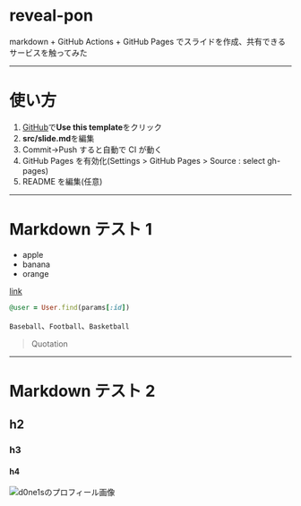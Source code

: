 # reveal-pon

markdown + GitHub Actions + GitHub Pages
でスライドを作成、共有できるサービスを触ってみた

---

# 使い方

1. [GitHub](https://github.com/mikkame/reveal-pon)で**Use this template**をクリック
2. **src/slide.md**を編集
3. Commit→Push すると自動で CI が動く
4. GitHub Pages を有効化(Settings > GitHub Pages > Source : select gh-pages)
5. README を編集(任意)

---

# Markdown テスト 1

- apple
- banana
- orange

[link](https://google.com)

```rb
@user = User.find(params[:id])
```

`Baseball`、`Football`、`Basketball`

> Quotation

---

# Markdown テスト 2

## h2

### h3

#### h4

![d0ne1sのプロフィール画像](https://pbs.twimg.com/profile_images/1178198791070998530/dKRSgiza_400x400.jpg)
